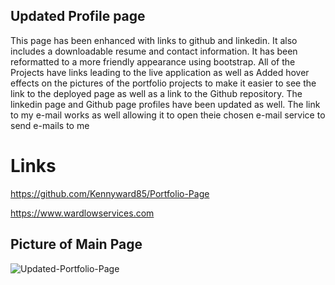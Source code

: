 ## Updated Profile page 

This page has been enhanced with links to github and linkedin.
It also includes a downloadable resume and contact information.
It has been reformatted to a more friendly appearance using bootstrap.
All of the Projects have links leading to the live application as well as
Added hover effects on the pictures of the portfolio projects to make it easier to see the link to the deployed page 
as well as a link to the Github repository.
The linkedin page and Github page profiles have been updated as well.
The link to my e-mail works as well allowing it to open theie chosen e-mail service to send e-mails to me 

# Links
https://github.com/Kennyward85/Portfolio-Page

https://www.wardlowservices.com

## Picture of Main Page

![Updated-Portfolio-Page](https://user-images.githubusercontent.com/66036794/88767301-11ccca00-d13f-11ea-9cd7-a6d937ba6fc2.png)

